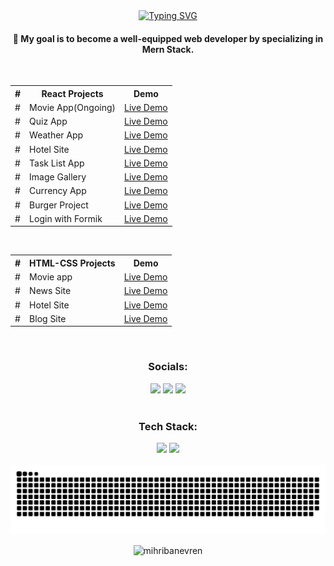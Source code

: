 <div align="center">
 <a href="https://github.com/MihribanEvren">
  <img src="https://readme-typing-svg.demolab.com?font=Fira+Code&size=28&duration=3000&pause=500&center=true&vCenter=true&width=435&lines=%e2%9c%a8+Mihriban+Evren+%e2%9c%a8;%f0%9f%93%9a+Software+Developer+%f0%9f%92%bb" alt="Typing SVG" />
 </a>
</div>

<div align="center">
<h4>
🔭 My goal is to become a well-equipped web developer by specializing in Mern Stack.
</h4>
<div/>
 
<br/>

<div align="center">
<table>
  <tr>
    <th>#</th>
    <th>React Projects</th>
    <th>Demo</th>
  </tr>
 <tr>
    <td>#</td>
    <td>Movie App(Ongoing)</td>
    <td> <a href='https://miovie-app.netlify.app/' target='_blank'>Live Demo</a> </td>
  </tr>
 <tr>
    <td>#</td>
    <td>Quiz App</td>
    <td> <a href='https://quiz-app-r-project.netlify.app/' target='_blank'>Live Demo</a> </td>
  </tr>
 <tr>
    <td>#</td>
    <td>Weather App</td>
    <td> <a href='https://ma-weather-app.netlify.app/' target='_blank'>Live Demo</a> </td>
  </tr>
 <tr>
    <td>#</td>
    <td>Hotel Site</td>
    <td> <a href='https://hotel-site-project.netlify.app/' target='_blank'>Live Demo</a> </td>
  </tr>
  <tr>
    <td>#</td>
    <td>Task List App</td>
    <td> <a href='https://ma-task-list-project.netlify.app/' target='_blank'>Live Demo</a> </td>
  </tr>
  <tr>
    <td>#</td>
    <td>Image Gallery</td>
    <td><a href='https://ma-image-gallery.netlify.app/' target='_blank'>Live Demo</a></td>
  </tr>
  <tr>
    <td>#</td>
    <td>Currency App</td>
    <td><a href='https://ma-currency-app.netlify.app/' target='_blank'>Live Demo</a></td>
  </tr>
 <tr>
    <td>#</td>
    <td>Burger Project</td>
    <td><a href='https://moorger-burger.netlify.app/' target='_blank'>Live Demo</a></td>
  </tr>
 <tr>
    <td>#</td>
    <td>Login with Formik</td>
    <td><a href='https://formik-login.netlify.app/' target='_blank'>Live Demo</a></td>
  </tr>
</table>
<div/>
 
<br/>
  
<div align="center">
<table>
  <tr>
    <th>#</th>
    <th>HTML-CSS Projects</th>
    <th>Demo</th>
  </tr>
  <tr>
    <td>#</td>
    <td>Movie app</td>
    <td> <a href='https://ma-movieapp-site.netlify.app/' target='_blank'>Live Demo</a> </td>
  </tr>
  <tr>
    <td>#</td>
    <td>News Site</td>
    <td><a href='https://ma-news-site.netlify.app/' target='_blank'>Live Demo</a></td>
  </tr>
  <tr>
    <td>#</td>
    <td>Hotel Site</td>
    <td><a href='https://ma-hotel-site.netlify.app/' target='_blank'>Live Demo</a></td>
  </tr>
  <tr>
    <td>#</td>
    <td>Blog Site</td>
    <td><a href='https://ma-blog-site.netlify.app/' target='_blank'>Live Demo</a></td>
  </tr>
</table>
<div/>

<br/>

<div align="center">
<h3 align="center">Socials:</h3>
<a href="https://www.linkedin.com/in/mihribanevren" target="blank"><img src="https://img.shields.io/badge/LinkedIn-0077B5?style=for-the-badge&logo=linkedin&logoColor=white" /></a>
<a href="https://twitter.com/myy_universe" target="blank"><img src="https://img.shields.io/badge/X-000?style=for-the-badge&logo=x" /></a>
<a href="https://instagram.com/mihribann_n" target="blank"><img src="https://img.shields.io/badge/-Instagram-%23E4405F?style=for-the-badge&logo=instagram&logoColor=white" /></a>
</div>

<br/>
<div align="center">
<h3 align="center">Tech Stack:</h3>
    <img src="https://skillicons.dev/icons?i=react,bootstrap,html,css,vscode,github,git" />
    <img src="https://skillicons.dev/icons?i=python,javascript,typescript,redux,php,laravel,c,mysql,jquery,npm,netlify" /><br>
</div>

<br/>

<img alt="snake eating my contributions" src="https://raw.githubusercontent.com/salesp07/salesp07/output/github-contribution-grid-snake.svg" />

<br/>

<p><img align="center" src="https://github-readme-stats.vercel.app/api/top-langs?username=mihribanevren&show_icons=true&locale=en&layout=compact" alt="mihribanevren" /></p>

